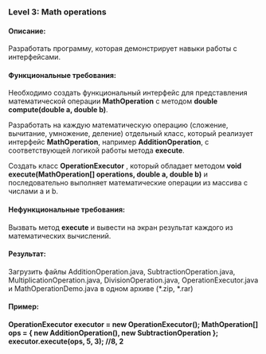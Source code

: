 ### Level 3: Math operations

#### Описание:

Разработать программу, которая демонстрирует навыки работы с интерфейсами.

#### Функциональные требования:

Необходимо создать функциональный интерфейс для представления математической операции **MathOperation** с методом **double compute(double a, double b)**.

Разработать на каждую математическую операцию (сложение, вычитание, умножение, деление) отдельный класс, который реализует интерфейс **MathOperation**, например **AdditionOperation**, с соответствующей логикой работы метода **execute**.

Создать класс **OperationExecutor** , который обладает методом **void execute(MathOperation[] operations, double a, double b)** и последовательно выполняет математические операции из массива с числами a и b.

#### Нефункциональные требования:

Вызвать метод **execute** и вывести на экран результат каждого из математических вычислений.

#### Результат:

Загрузить файлы AdditionOperation.java, SubtractionOperation.java, MultiplicationOperation.java, DivisionOperation.java, OperationExecutor.java и MathOperationDemo.java в одном архиве (*.zip, *.rar)

#### Пример:

**OperationExecutor executor = new OperationExecutor();
​
MathOperation[] ops = {
  new AdditionOperation(),
  new SubtractionOperation
};
​
executor.execute(ops, 5, 3); //8, 2**